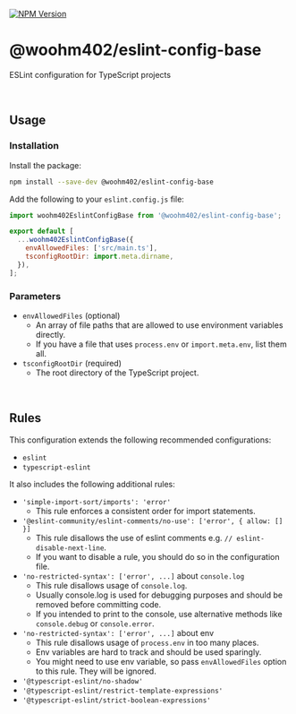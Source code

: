 [![NPM Version](https://img.shields.io/npm/v/%40woohm402%2Feslint-config-base)](https://www.npmjs.com/package/@woohm402/eslint-config-base)

# @woohm402/eslint-config-base

ESLint configuration for TypeScript projects

<br />

## Usage

### Installation

Install the package:

```sh
npm install --save-dev @woohm402/eslint-config-base
```

Add the following to your `eslint.config.js` file:

```js
import woohm402EslintConfigBase from '@woohm402/eslint-config-base';

export default [
  ...woohm402EslintConfigBase({
    envAllowedFiles: ['src/main.ts'],
    tsconfigRootDir: import.meta.dirname,
  }),
];
```

### Parameters

- `envAllowedFiles` (optional)
  - An array of file paths that are allowed to use environment variables directly.
  - If you have a file that uses `process.env` or `import.meta.env`, list them all.
- `tsconfigRootDir` (required)
  - The root directory of the TypeScript project.

<br />

## Rules

This configuration extends the following recommended configurations:

- `eslint`
- `typescript-eslint`

It also includes the following additional rules:

- `'simple-import-sort/imports': 'error'`
  - This rule enforces a consistent order for import statements.
- `'@eslint-community/eslint-comments/no-use': ['error', { allow: [] }]`
  - This rule disallows the use of eslint comments e.g. `// eslint-disable-next-line`.
  - If you want to disable a rule, you should do so in the configuration file.
- `'no-restricted-syntax': ['error', ...]` about `console.log`
  - This rule disallows usage of `console.log`.
  - Usually console.log is used for debugging purposes and should be removed before committing code.
  - If you intended to print to the console, use alternative methods like `console.debug` or `console.error`.
- `'no-restricted-syntax': ['error', ...]` about env
  - This rule disallows usage of `process.env` in too many places.
  - Env variables are hard to track and should be used sparingly.
  - You might need to use env variable, so pass `envAllowedFiles` option to this rule. They will be ignored.
- `'@typescript-eslint/no-shadow'`
- `'@typescript-eslint/restrict-template-expressions'`
- `'@typescript-eslint/strict-boolean-expressions'`
